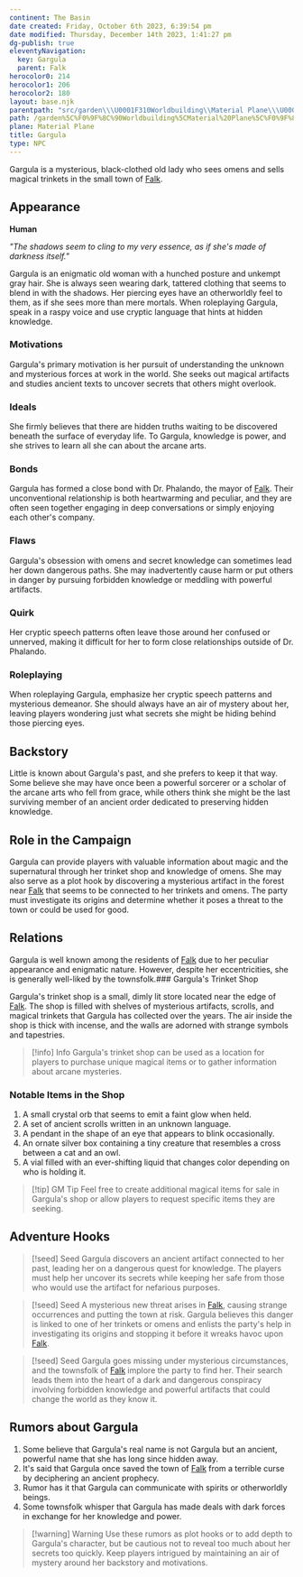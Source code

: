 ```yaml
---
continent: The Basin
date created: Friday, October 6th 2023, 6:39:54 pm
date modified: Thursday, December 14th 2023, 1:41:27 pm
dg-publish: true
eleventyNavigation:
  key: Gargula
  parent: Falk
herocolor0: 214
herocolor1: 206
herocolor2: 180
layout: base.njk
parentpath: "src/garden\\\U0001F310Worldbuilding\\Material Plane\\\U0001F3DE️The Basin\\Regions\\Falk/Falk.md"
path: /garden%5C%F0%9F%8C%90Worldbuilding%5CMaterial%20Plane%5C%F0%9F%8F%9E%EF%B8%8FThe%20Basin%5CRegions%5CFalk/Gargula/
plane: Material Plane
title: Gargula
type: NPC
---
```


Gargula is a mysterious, black-clothed old lady who sees omens and sells magical trinkets in the small town of [Falk](/garden/%F0%9F%8C%90Worldbuilding%5CMaterial%20Plane%5C%F0%9F%8F%9E%EF%B8%8FThe%20Basin%5CRegions%5CFalk/Falk).

## Appearance

**Human**

_"The shadows seem to cling to my very essence, as if she's made of darkness itself."_

Gargula is an enigmatic old woman with a hunched posture and unkempt gray hair. She is always seen wearing dark, tattered clothing that seems to blend in with the shadows. Her piercing eyes have an otherworldly feel to them, as if she sees more than mere mortals. When roleplaying Gargula, speak in a raspy voice and use cryptic language that hints at hidden knowledge.

### Motivations

Gargula's primary motivation is her pursuit of understanding the unknown and mysterious forces at work in the world. She seeks out magical artifacts and studies ancient texts to uncover secrets that others might overlook.

### Ideals

She firmly believes that there are hidden truths waiting to be discovered beneath the surface of everyday life. To Gargula, knowledge is power, and she strives to learn all she can about the arcane arts.

### Bonds

Gargula has formed a close bond with Dr. Phalando, the mayor of [Falk](/garden/%F0%9F%8C%90Worldbuilding%5CMaterial%20Plane%5C%F0%9F%8F%9E%EF%B8%8FThe%20Basin%5CRegions%5CFalk/Falk). Their unconventional relationship is both heartwarming and peculiar, and they are often seen together engaging in deep conversations or simply enjoying each other's company.

### Flaws

Gargula's obsession with omens and secret knowledge can sometimes lead her down dangerous paths. She may inadvertently cause harm or put others in danger by pursuing forbidden knowledge or meddling with powerful artifacts.

### Quirk

Her cryptic speech patterns often leave those around her confused or unnerved, making it difficult for her to form close relationships outside of Dr. Phalando.

### Roleplaying

When roleplaying Gargula, emphasize her cryptic speech patterns and mysterious demeanor. She should always have an air of mystery about her, leaving players wondering just what secrets she might be hiding behind those piercing eyes.

## Backstory

Little is known about Gargula's past, and she prefers to keep it that way. Some believe she may have once been a powerful sorcerer or a scholar of the arcane arts who fell from grace, while others think she might be the last surviving member of an ancient order dedicated to preserving hidden knowledge.

## Role in the Campaign

Gargula can provide players with valuable information about magic and the supernatural through her trinket shop and knowledge of omens. She may also serve as a plot hook by discovering a mysterious artifact in the forest near [Falk](/garden/%F0%9F%8C%90Worldbuilding%5CMaterial%20Plane%5C%F0%9F%8F%9E%EF%B8%8FThe%20Basin%5CRegions%5CFalk/Falk) that seems to be connected to her trinkets and omens. The party must investigate its origins and determine whether it poses a threat to the town or could be used for good.

## Relations

Gargula is well known among the residents of [Falk](/garden/%F0%9F%8C%90Worldbuilding%5CMaterial%20Plane%5C%F0%9F%8F%9E%EF%B8%8FThe%20Basin%5CRegions%5CFalk/Falk) due to her peculiar appearance and enigmatic nature. However, despite her eccentricities, she is generally well-liked by the townsfolk.### Gargula's Trinket Shop

Gargula's trinket shop is a small, dimly lit store located near the edge of [Falk](/garden/%F0%9F%8C%90Worldbuilding%5CMaterial%20Plane%5C%F0%9F%8F%9E%EF%B8%8FThe%20Basin%5CRegions%5CFalk/Falk). The shop is filled with shelves of mysterious artifacts, scrolls, and magical trinkets that Gargula has collected over the years. The air inside the shop is thick with incense, and the walls are adorned with strange symbols and tapestries.

> [!info] Info
> Gargula's trinket shop can be used as a location for players to purchase unique magical items or to gather information about arcane mysteries.

### Notable Items in the Shop
1. A small crystal orb that seems to emit a faint glow when held.
2. A set of ancient scrolls written in an unknown language.
3. A pendant in the shape of an eye that appears to blink occasionally.
4. An ornate silver box containing a tiny creature that resembles a cross between a cat and an owl.
5. A vial filled with an ever-shifting liquid that changes color depending on who is holding it.

> [!tip] GM Tip
> Feel free to create additional magical items for sale in Gargula's shop or allow players to request specific items they are seeking.

## Adventure Hooks

>[!seed] Seed
>Gargula discovers an ancient artifact connected to her past, leading her on a dangerous quest for knowledge. The players must help her uncover its secrets while keeping her safe from those who would use the artifact for nefarious purposes.

>[!seed] Seed
>A mysterious new threat arises in [Falk](/garden/%F0%9F%8C%90Worldbuilding%5CMaterial%20Plane%5C%F0%9F%8F%9E%EF%B8%8FThe%20Basin%5CRegions%5CFalk/Falk), causing strange occurrences and putting the town at risk. Gargula believes this danger is linked to one of her trinkets or omens and enlists the party's help in investigating its origins and stopping it before it wreaks havoc upon [Falk](/garden/%F0%9F%8C%90Worldbuilding%5CMaterial%20Plane%5C%F0%9F%8F%9E%EF%B8%8FThe%20Basin%5CRegions%5CFalk/Falk).

>[!seed] Seed
>Gargula goes missing under mysterious circumstances, and the townsfolk of [Falk](/garden/%F0%9F%8C%90Worldbuilding%5CMaterial%20Plane%5C%F0%9F%8F%9E%EF%B8%8FThe%20Basin%5CRegions%5CFalk/Falk) implore the party to find her. Their search leads them into the heart of a dark and dangerous conspiracy involving forbidden knowledge and powerful artifacts that could change the world as they know it.

## Rumors about Gargula
1. Some believe that Gargula's real name is not Gargula but an ancient, powerful name that she has long since hidden away.
2. It's said that Gargula once saved the town of [Falk](/garden/%F0%9F%8C%90Worldbuilding%5CMaterial%20Plane%5C%F0%9F%8F%9E%EF%B8%8FThe%20Basin%5CRegions%5CFalk/Falk) from a terrible curse by deciphering an ancient prophecy.
3. Rumor has it that Gargula can communicate with spirits or otherworldly beings.
4. Some townsfolk whisper that Gargula has made deals with dark forces in exchange for her knowledge and power.

> [!warning] Warning
> Use these rumors as plot hooks or to add depth to Gargula's character, but be cautious not to reveal too much about her secrets too quickly. Keep players intrigued by maintaining an air of mystery around her backstory and motivations.